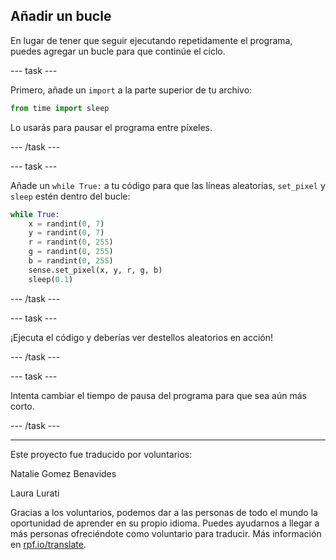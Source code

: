 ## Añadir un bucle

En lugar de tener que seguir ejecutando repetidamente el programa, puedes agregar un bucle para que continúe el ciclo.

--- task ---

Primero, añade un `import` a la parte superior de tu archivo:

```python
from time import sleep
```

Lo usarás para pausar el programa entre píxeles.

--- /task ---

--- task ---

Añade un `while True:` a tu código para que las líneas aleatorias, `set_pixel` y `sleep` estén dentro del bucle:

```python
while True:
    x = randint(0, 7)
    y = randint(0, 7)
    r = randint(0, 255)
    g = randint(0, 255)
    b = randint(0, 255)
    sense.set_pixel(x, y, r, g, b)
    sleep(0.1)
```

--- /task ---

--- task ---

¡Ejecuta el código y deberías ver destellos aleatorios en acción!

--- /task ---

--- task ---

Intenta cambiar el tiempo de pausa del programa para que sea aún más corto.

--- /task ---


***
Este proyecto fue traducido por voluntarios:

Natalie Gomez Benavides

Laura Lurati

Gracias a los voluntarios, podemos dar a las personas de todo el mundo la oportunidad de aprender en su propio idioma. Puedes ayudarnos a llegar a más personas ofreciéndote como voluntario para traducir. Más información en [rpf.io/translate](https://rpf.io/translate).
